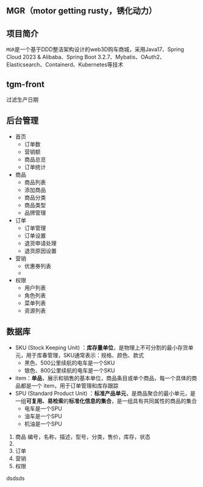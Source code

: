 

## MGR（motor getting rusty，锈化动力）

## 项目简介

`MGR`是一个基于DDD整洁架构设计的web3D购车商城，采用Java17、Spring Cloud 2023 & Alibaba、Spring Boot 3.2.7、Mybatis、OAuth2、Elasticsearch、Containerd、Kubernetes等技术

## tgm-front

过滤生产日期

## 后台管理

* 首页
  * 订单数
  * 营销额
  * 商品总览
  * 订单统计
* 商品
  * 商品列表
  * 添加商品
  * 商品分类
  * 商品类型
  * 品牌管理
* 订单
  * 订单管理
  * 订单设置
  * 退货申请处理
  * 退货原因设置
* 营销
  * 优惠券列表
  * 
* 权限
  * 用户列表
  * 角色列表
  * 菜单列表
  * 资源列表

## 数据库

* SKU (Stock Keeping Unit) ：**库存量单位**，是物理上不可分割的最小存货单元，用于库春管理，SKU通常表示：规格、颜色、款式
  * 黑色、500公里续航的电车是一个SKU
  * 银色、800公里续航的电车是一个SKU
* item：**单品**，展示和销售的基本单位，商品条目或单个商品，每一个具体的商品都是一个 item，用于订单管理和库存跟踪
* SPU (Standard Product Unit) ：**标准产品单元**，是商品聚合的最小单元，是一组**可复用、易检索**的**标准化信息的集合**，是一组具有共同属性的商品的集合
  * 电车是一个SPU
  * 油车是一个SPU
  * 机油是一个SPU
1. 商品
    编号，名称，描述，型号，分类，售价，库存，状态
2. 
3. 订单
4. 营销
5. 权限

dsdsds
